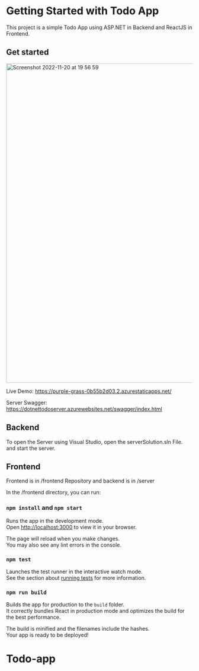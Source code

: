 # Getting Started with Todo App

This project is a simple Todo App using ASP.NET in Backend and ReactJS in Frontend.

## Get started

<img width="862" alt="Screenshot 2022-11-20 at 19 56 59" src="https://user-images.githubusercontent.com/64467713/202920585-86c11841-15eb-42da-b1d2-e3d5e7adbaf5.png">

Live Demo: https://purple-grass-0b55b2d03.2.azurestaticapps.net/

Server Swagger: https://dotnettodoserver.azurewebsites.net/swagger/index.html

## Backend

To open the Server using Visual Studio, open the serverSolution.sln File.
and start the server. 

## Frontend

Frontend is in /frontend Repository and backend is in /server

In the /frontend directory, you can run:
### `npm install` and  `npm start`


Runs the app in the development mode.\
Open [http://localhost:3000](http://localhost:3000) to view it in your browser.

The page will reload when you make changes.\
You may also see any lint errors in the console.

### `npm test`

Launches the test runner in the interactive watch mode.\
See the section about [running tests](https://facebook.github.io/create-react-app/docs/running-tests) for more information.

### `npm run build`

Builds the app for production to the `build` folder.\
It correctly bundles React in production mode and optimizes the build for the best performance.

The build is minified and the filenames include the hashes.\
Your app is ready to be deployed!




# Todo-app
